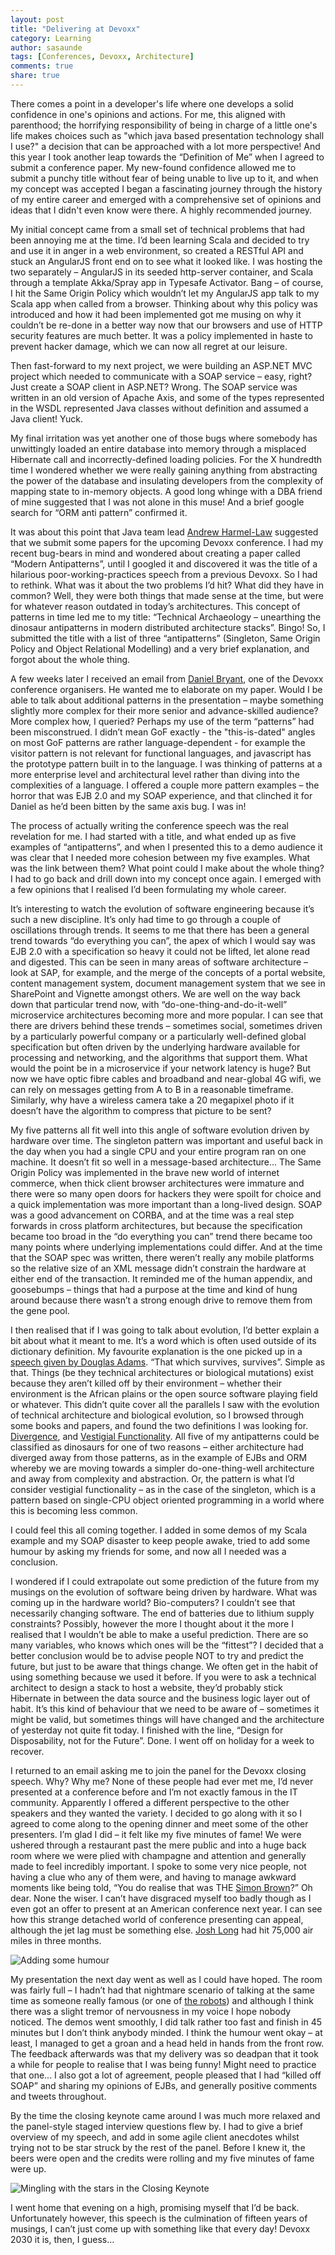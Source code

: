 ```yaml
---
layout: post
title: "Delivering at Devoxx"
category: Learning
author: sasaunde
tags: [Conferences, Devoxx, Architecture]
comments: true
share: true
---
```

There comes a point in a developer's life where one develops a solid confidence in one's opinions and actions. For me, this aligned with parenthood; the horrifying responsibility of being in charge of a little one's life makes choices such as "which java based presentation technology shall I use?" a decision that can be approached with a lot more perspective! And this year I took another leap towards the “Definition of Me” when I agreed to submit a conference paper.
My new-found confidence allowed me to submit a punchy title without fear of being unable to live up to it, and when my concept was accepted I began a fascinating journey through the history of my entire career and emerged with a comprehensive set of opinions and ideas that I didn't even know were there. A highly recommended journey.

My initial concept came from a small set of technical problems that had been annoying me at the time. I’d been learning Scala and decided to try and use it in anger in a web environment, so created a RESTful API and stuck an AngularJS front end on to see what it looked like. I was hosting the two separately – AngularJS in its seeded http-server container, and Scala through a template Akka/Spray app in Typesafe Activator. Bang – of course, I hit the Same Origin Policy which wouldn’t let my AngularJS app talk to my Scala app when called from a browser. Thinking about why this policy was introduced and how it had been implemented got me musing on why it couldn’t be re-done in a better way now that our browsers and use of HTTP security features are much better. It was a policy implemented in haste to prevent hacker damage, which we can now all regret at our leisure.

Then fast-forward to my next project, we were building an ASP.NET MVC project which needed to communicate with a SOAP service – easy, right? Just create a SOAP client in ASP.NET? Wrong. The SOAP service was written in an old version of Apache Axis, and some of the types represented in the WSDL represented Java classes without definition and assumed a Java client! Yuck.

My final irritation was yet another one of those bugs where somebody has unwittingly loaded an entire database into memory through a misplaced Hibernate call and incorrectly-defined loading policies. For the X hundredth time I wondered whether we were really gaining anything from abstracting the power of the database and insulating developers from the complexity of mapping state to in-memory objects. A good long whinge with a DBA friend of mine suggested that I was not alone in this muse! And a brief google search for “ORM anti pattern” confirmed it.

It was about this point that Java team lead [Andrew Harmel-Law](https://twitter.com/al94781) suggested that we submit some papers for the upcoming Devoxx conference. I had my recent bug-bears in mind and wondered about creating a paper called “Modern Antipatterns”, until I googled it and discovered it was the title of a hilarious poor-working-practices speech from a previous Devoxx. So I had to rethink. What was it about the two problems I’d hit? What did they have in common? Well, they were both things that made sense at the time, but were for whatever reason outdated in today’s architectures. This concept of patterns in time led me to my title: “Technical Archaeology – unearthing the dinosaur antipatterns in modern distributed architecture stacks”. Bingo! So, I submitted the title with a list of three “antipatterns” (Singleton, Same Origin Policy and Object Relational Modelling) and a very brief explanation, and forgot about the whole thing.

A few weeks later I received an email from [Daniel Bryant](https://twitter.com/danielbryantuk), one of the Devoxx conference organisers. He wanted me to elaborate on my paper. Would I be able to talk about additional patterns in the presentation – maybe something slightly more complex for their more senior and advance-skilled audience? More complex how, I queried? Perhaps my use of the term “patterns” had been misconstrued.  I didn’t mean GoF exactly - the "this-is-dated" angles on most GoF patterns are rather language-dependent - for example the visitor pattern is not relevant for functional languages, and javascript has the prototype pattern built in to the language. I was thinking of patterns at a more enterprise level and architectural level rather than diving into the complexities of a language. 
I offered a couple more pattern examples – the horror that was EJB 2.0 and my SOAP experience, and that clinched it for Daniel as he’d been bitten by the same axis bug. I was in! 

The process of actually writing the conference speech was the real revelation for me. I had started with a title, and what ended up as five examples of “antipatterns”, and when I presented this to a demo audience it was clear that I needed more cohesion between my five examples. What was the link between them? What point could I make about the whole thing? I had to go back and drill down into my concept once again.
I emerged with a few opinions that I realised I’d been formulating my whole career.

It’s interesting to watch the evolution of software engineering because it’s such a new discipline. It’s only had time to go through a couple of oscillations through trends. It seems to me that there has been a general trend towards “do everything you can”, the apex of which I would say was EJB 2.0 with a specification so heavy it could not be lifted, let alone read and digested. This can be seen in many areas of software architecture – look at SAP, for example, and the merge of the concepts of a portal website, content management system, document management system that we see in SharePoint and Vignette amongst others. We are well on the way back down that particular trend now, with “do-one-thing-and-do-it-well” microservice architectures becoming more and more popular. I can see that there are drivers behind these trends – sometimes social, sometimes driven by a particularly powerful company or a particularly well-defined global specification but often driven by the underlying hardware available for processing and networking, and the algorithms that support them. What would the point be in a microservice if your network latency is huge? But now we have optic fibre cables and broadband and near-global 4G wifi, we can rely on messages getting from A to B in a reasonable timeframe. Similarly, why have a wireless camera take a 20 megapixel photo if it doesn’t have the algorithm to compress that picture to be sent?

My five patterns all fit well into this angle of software evolution driven by hardware over time. The singleton pattern was important and useful back in the day when you had a single CPU and your entire program ran on one machine. It doesn’t fit so well in a message-based architecture... The Same Origin Policy was implemented in the brave new world of internet commerce, when thick client browser architectures were immature and there were so many open doors for hackers they were spoilt for choice and a quick implementation was more important than a long-lived design. SOAP was a good advancement on CORBA, and at the time was a real step forwards in cross platform architectures, but because the specification became too broad in the “do everything you can” trend there became too many points where underlying implementations could differ. And at the time that the SOAP spec was written, there weren’t really any mobile platforms so the relative size of an XML message didn’t constrain the hardware at either end of the transaction. It reminded me of the human appendix, and goosebumps – things that had a purpose at the time and kind of hung around because there wasn’t a strong enough drive to remove them from the gene pool.

I then realised that if I was going to talk about evolution, I’d better explain a bit about what it meant to me. It’s a word which is often used outside of its dictionary definition. My favourite explanation is the one picked up in a [speech given by Douglas Adams]( http://www.biota.org/people/douglasadams/). “That which survives, survives”. Simple as that. Things (be they technical architectures or biological mutations) exist because they aren’t killed off by their environment – whether their environment is the African plains or the open source software playing field or whatever. 
This didn’t quite cover all the parallels I saw with the evolution of technical architecture and biological evolution, so I browsed through some books and papers, and found the two definitions I was looking for. [Divergence]( https://en.wikipedia.org/wiki/Genetic_divergence), and [Vestigial Functionality]( https://en.wikipedia.org/wiki/Vestigiality). All five of my antipatterns could be classified as dinosaurs for one of two reasons – either architecture had diverged away from those patterns, as in the example of EJBs and ORM whereby we are moving towards a simpler do-one-thing-well architecture and away from complexity and abstraction. Or, the pattern is what I’d consider vestigial functionality – as in the case of the singleton, which is a pattern based on single-CPU object oriented programming in a world where this is becoming less common.

I could feel this all coming together. I added in some demos of my Scala example and my SOAP disaster to keep people awake, tried to add some humour by asking my friends for some, and now all I needed was a conclusion.

I wondered if I could extrapolate out some prediction of the future from my musings on the evolution of software being driven by hardware. What was coming up in the hardware world? Bio-computers? I couldn’t see that necessarily changing software. The end of batteries due to lithium supply constraints? Possibly, however the more I thought about it the more I realised that I wouldn’t be able to make a useful prediction. There are so many variables, who knows which ones will be the “fittest”? I decided that a better conclusion would be to advise people NOT to try and predict the future, but just to be aware that things change. We often get in the habit of using something because we used it before. If you were to ask a technical architect to design a stack to host a website, they’d probably stick Hibernate in between the data source and the business logic layer out of habit. It’s this kind of behaviour that we need to be aware of – sometimes it might be valid, but sometimes things will have changed and the architecture of yesterday not quite fit today. I finished with the line, “Design for Disposability, not for the Future”. Done. I went off on holiday for a week to recover.

I returned to an email asking me to join the panel for the Devoxx closing speech. Why? Why me? None of these people had ever met me, I’d never presented at a conference before and I’m not exactly famous in the IT community. Apparently I offered a different perspective to the other speakers and they wanted the variety. I decided to go along with it so I agreed to come along to the opening dinner and meet some of the other presenters. I’m glad I did – it felt like my five minutes of fame! We were ushered through a restaurant past the mere public and into a huge back room where we were plied with champagne and attention and generally made to feel incredibly important. I spoke to some very nice people, not having a clue who any of them were, and having to manage awkward moments like being told, “You do realise that was THE [Simon Brown](https://twitter.com/simonbrown)?” Oh dear. None the wiser. I can’t have disgraced myself too badly though as I even got an offer to present at an American conference next year. I can see how this strange detached world of conference presenting can appeal, although the jet lag must be something else. [Josh Long](https://twitter.com/starbuxman) had hit 75,000 air miles in three months.

![Adding some humour]({{site.baseurl}}/images/2015-09-18-delivering-at-devoxx/conference.jpg)

My presentation the next day went as well as I could have hoped. The room was fairly full – I hadn’t had that nightmare scenario of talking at the same time as someone really famous (or one of [the robots](https://www.aldebaran.com/en/humanoid-robot/nao-robot)) and although I think there was a slight tremor of nervousness in my voice I hope nobody noticed. The demos went smoothly, I did talk rather too fast and finish in 45 minutes but I don’t think anybody minded. I think the humour went okay – at least, I managed to get a groan and a head held in hands from the front row. The feedback afterwards was that my delivery was so deadpan that it took a while for people to realise that I was being funny! Might need to practice that one... I also got a lot of agreement, people pleased that I had “killed off SOAP” and sharing my opinions of EJBs, and generally positive comments and tweets throughout.

By the time the closing keynote came around I was much more relaxed and the panel-style staged interview questions flew by. I had to give a brief overview of my speech, and add in some agile client anecdotes whilst trying not to be star struck by the rest of the panel. Before I knew it, the beers were open and the credits were rolling and my five minutes of fame were up.

![Mingling with the stars in the Closing Keynote]({{site.baseurl}}/images/2015-09-18-delivering-at-devoxx/closing_keynote.jpg)

I went home that evening on a high, promising myself that I’d be back. Unfortunately however, this speech is the culmination of fifteen years of musings, I can’t just come up with something like that every day! Devoxx 2030 it is, then, I guess...

